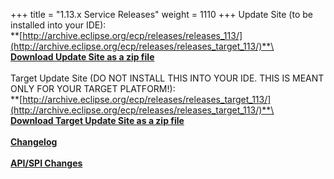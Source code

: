 +++
title = "1.13.x Service Releases"
weight = 1110
+++
Update Site (to be installed into your IDE):\
**[http://archive.eclipse.org/ecp/releases/releases_113/](http://archive.eclipse.org/ecp/releases/releases_target_113/)**\
\
**[Download Update Site as a zip file](http://www.eclipse.org/downloads/download.php?file=/ecp/releases/releases_113/1131/1131.zip)**\
\
Target Update Site (DO NOT INSTALL THIS INTO YOUR IDE. THIS IS MEANT ONLY FOR YOUR TARGET PLATFORM!):\
**[http://archive.eclipse.org/ecp/releases/releases_target_113/](http://archive.eclipse.org/ecp/releases/releases_target_113/)**\
\
**[Download Target Update Site as a zip file](http://www.eclipse.org/downloads/download.php?file=/ecp/releases/releases_target_113/1131/1131.zip)**\
\
**[Changelog](https://bugs.eclipse.org/bugs/buglist.cgi?query_format=advanced&product=ECP&target_milestone=1.13.0)**\
\
**[API/SPI Changes](https://www.eclipse.org/ecp/project-info/ECP_1120_1130_API_SPI_changes.html)**



